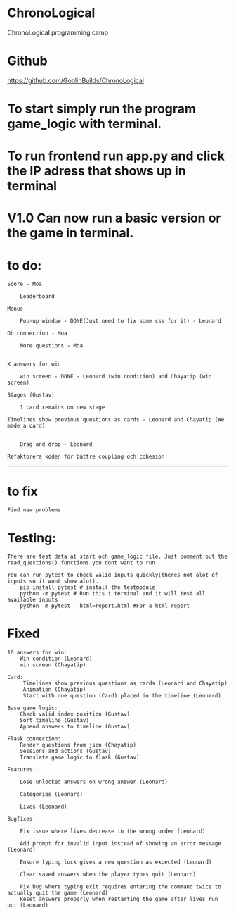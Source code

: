 # ChronoLogical
ChronoLogical programming camp

# Github
https://github.com/GoblinBuilds/ChronoLogical

# To start simply run the program game_logic with terminal.
# To run frontend run app.py and click the IP adress that shows up in terminal 

# V1.0 Can now run a basic version or the game in terminal. 

# to do:


    Score - Moa

        Leaderboard

    Menus

        Pop-up window - DONE(Just need to fix some css for it) - Leonard

    Db connection - Moa

        More questions - Moa


    X answers for win 

        win screen - DONE - Leonard (win condition) and Chayatip (win screen)

    Stages (Gustav)

        1 card remains on new stage

    Timelines show previous questions as cards - Leonard and Chayatip (We made a card)


        Drag and drop - Leonard
    
    Refaktorera koden för bättre coupling och cohesion

-------------------------------------------------------------

# to fix

    Find new problems


# Testing:
    There are test data at start och game_logic file. Just comment out the read_questions() functions you dont want to run

    You can run pytest to check valid inputs quickly(theres not alot of inputs so it wont show alot). 
        pip install pytest # install the testmodule
        python -m pytest # Run this i terminal and it will test all available inputs
        python -m pytest --html=report.html #For a html report


# Fixed

    10 answers for win:
        Win condition (Leonard)
        win screen (Chayatip)

    Card:
         Timelines show previous questions as cards (Leonard and Chayatip)
         Animation (Chayatip)
         Start with one question (Card) placed in the timeline (Leonard)
        
    Base game logic:
        Check valid index position (Gustav)
        Sort timeline (Gustav)
        Append answers to timeline (Gustav)

    Flask connection:
        Render questions from json (Chayatip) 
        Sessions and actions (Gustav)
        Translate game logic to flask (Gustav)

    Features:

        Lose unlocked answers on wrong answer (Leonard)

        Categories (Leonard)

        Lives (Leonard)

    Bugfixes:

        Fix issue where lives decrease in the wrong order (Leonard)

        Add prompt for invalid input instead of showing an error message (Leonard)

        Ensure typing lock gives a new question as expected (Leonard)

        Clear saved answers when the player types quit (Leonard)

        Fix bug where typing exit requires entering the command twice to actually quit the game (Leonard)
        Reset answers properly when restarting the game after lives run out (Leonard)
